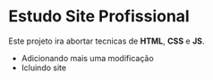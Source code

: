 # Estudo Site Profissional 

Este projeto ira abortar tecnicas de **HTML**, **CSS** e **JS**.

- Adicionando mais uma modificação
- Icluindo site
